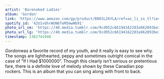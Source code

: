 ```yaml
---
artist: 'Barenaked Ladies'
album: 'Gordon'
link: 'https://www.amazon.com/gp/product/B001L26YLA/ref=as_li_ss_tl?ie=UTF8&amp;camp=1789&amp;creative=390957&amp;creativeASIN=B001L26YLA&amp;linkCode=as2&amp;tag=besalbintheun-20'
spotify_id: '42U1vGhrWUN6TeM5mwN691'
photo_url_sm: 'https://40.media.tumblr.com/9cd952c66194162203a962093be3e088/tumblr_mv8ycnPxCT1rsqbe7o1_100.jpg'
photo_url_lg: 'https://40.media.tumblr.com/9cd952c66194162203a962093be3e088/tumblr_mv8ycnPxCT1rsqbe7o1_400.jpg'
timestamp: 1382741940
---
```

*Gordon*was a favorite record of my youth, and it really is easy to see why. The songs are lighthearted, peppy and sometimes outright comical in the case of “If I Had \$1000000”. Though this clearly isn’t serious or pretentious fare, there is a definite love of melody shown by these Canadian pop rockers. This is an album that you can sing along with front to back.